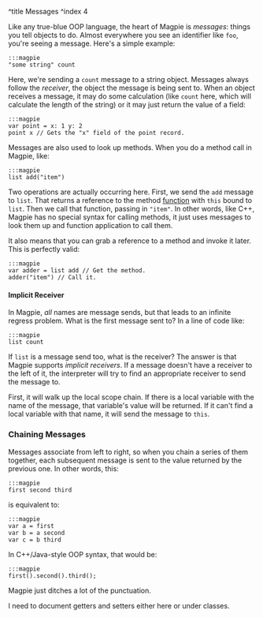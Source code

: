 ^title Messages
^index 4

Like any true-blue OOP language, the heart of Magpie is *messages*: things you tell objects to do. Almost everywhere you see an identifier like `foo`, you're seeing a message. Here's a simple example:

    :::magpie
    "some string" count

Here, we're sending a `count` message to a string object. Messages always follow the *receiver*, the object the message is being sent to. When an object receives a message, it may do some calculation (like `count` here, which will calculate the length of the string) or it may just return the value of a field:

    :::magpie
    var point = x: 1 y: 2
    point x // Gets the "x" field of the point record.

Messages are also used to look up methods. When you do a method call in Magpie, like:

    :::magpie
    list add("item")

Two operations are actually occurring here. First, we send the `add` message to `list`. That returns a reference to the method [function](functions.html) with `this` bound to `list`. Then we call that function, passing in `"item"`. In other words, like C++, Magpie has no special syntax for calling methods, it just uses messages to look them up and function application to call them.

It also means that you can grab a reference to a method and invoke it later. This is perfectly valid:

    :::magpie
    var adder = list add // Get the method.
    adder("item") // Call it.

#### Implicit Receiver

In Magpie, *all* names are message sends, but that leads to an infinite regress problem. What is the first message sent to? In a line of code like:

    :::magpie
    list count

If `list` is a message send too, what is the receiver? The answer is that Magpie supports *implicit receivers*. If a message doesn't have a receiver to the left of it, the interpreter will try to find an appropriate receiver to send the message to.

First, it will walk up the local scope chain. If there is a local variable with the name of the message, that variable's value will be returned. If it can't find a local variable with that name, it will send the message to `this`.

### Chaining Messages

Messages associate from left to right, so when you chain a series of them together, each subsequent message is sent to the value returned by the previous one. In other words, this:

    :::magpie
    first second third

is equivalent to:

    :::magpie
    var a = first
    var b = a second
    var c = b third

In C++/Java-style OOP syntax, that would be:

    :::magpie
    first().second().third();

Magpie just ditches a lot of the punctuation.

<p class="future">
I need to document getters and setters either here or under classes.
</p>
